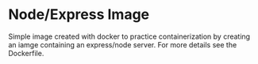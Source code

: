 # Node/Express Image

Simple image created with docker to practice containerization by creating an iamge containing an express/node server. For more details see the Dockerfile.
